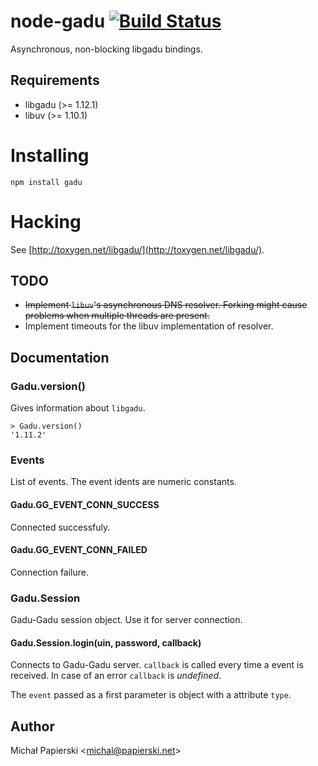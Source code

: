 # node-gadu [![Build Status](https://travis-ci.org/mpapierski/node-gadu.png?branch=master)](https://travis-ci.org/mpapierski/node-gadu)
Asynchronous, non-blocking libgadu bindings.

## Requirements

 * libgadu (>= 1.12.1)
 * libuv (>= 1.10.1)

# Installing

	npm install gadu
	
# Hacking

See [http://toxygen.net/libgadu/](http://toxygen.net/libgadu/).

## TODO

 * ~~Implement `libuv`'s asynchronous DNS resolver. Forking might cause problems when multiple threads are present.~~
 * Implement timeouts for the libuv implementation of resolver.

## Documentation

### Gadu.version()

Gives information about `libgadu`.

	> Gadu.version()
	'1.11.2'

### Events

List of events. The event idents are numeric constants.

#### Gadu.GG_EVENT_CONN_SUCCESS

Connected successfuly.

#### Gadu.GG_EVENT_CONN_FAILED

Connection failure.
	
### Gadu.Session

Gadu-Gadu session object. Use it for server connection.

#### Gadu.Session.login(uin, password, callback)

Connects to Gadu-Gadu server. `callback` is called every time a event is received. In case of an error `callback` is *undefined*.

The `event` passed as a first parameter is object with a attribute `type`.

## Author

Michał Papierski <[michal@papierski.net](michal@papierski.net)>

